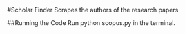 #Scholar Finder
Scrapes the authors of the research papers

##Running the Code
Run python scopus.py in the terminal.
